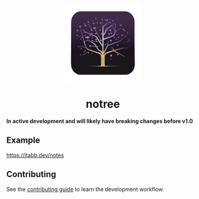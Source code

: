 <p align="center">
    <img src="./docs/assets/logo.png" width="200px" style="margin: 0px auto">
</p>
<div align="center">
    <h1 align="center">notree</h1>
</div>

**In active development and will likely have breaking changes before v1.0**

## Example

https://jtabb.dev/notes

## Contributing

See the [contributing guide](./CONTRIBUTING.md) to learn the development
workflow.
